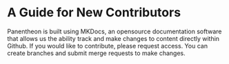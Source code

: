 # A Guide for New Contributors

Panentheon is built using MKDocs, an opensource documentation software that allows us the ability track and make changes to content directly within Github. If you would like to contribute, please request access. You can create branches and submit merge requests to make changes.
